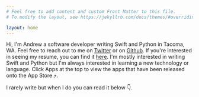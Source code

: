 ```yaml
---
# Feel free to add content and custom Front Matter to this file.
# To modify the layout, see https://jekyllrb.com/docs/themes/#overriding-theme-defaults

layout: home
---
```


Hi, I'm Andrew a software developer writing Swift and Python in Tacoma, WA.
Feel free to reach out to me on [Twitter](https://twitter.com/miotke) or on [Github](https://github.com/miotke).
If you're interested in seeing my resume, you can find it [here](https://andrewmiotke.com/resume.html).
I'm mostly interested in writing Swift and Python but I'm always interested in learning a new technology or language. Click Apps at the top to view the apps that have been released onto the App Store ⤴️.

I rarely write but when I do you can read it below 👇.

